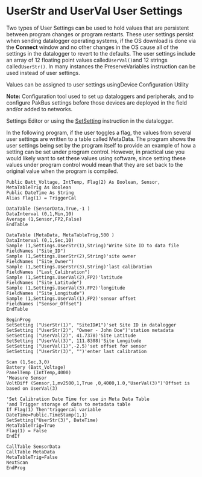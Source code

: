 # UserStr and UserVal User Settings

Two types of User Settings can be used to hold values that are persistent between program changes or program restarts. These user settings persist when sending datalogger operating systems, if the OS download is done via the **Connect** window and no other changes in the OS cause all of the settings in the datalogger to revert to the defaults. The user settings include an array of 12 floating point values called`UserVal()`and 12 strings called`UserStr()`. In many instances the PreserveVariables instruction can be used instead of user settings.

Values can be assigned to user settings usingDevice Configuration Utility

**Note:** Configuration tool used to set up dataloggers and peripherals, and to configure PakBus settings before those devices are deployed in the field and/or added to networks.

Settings Editor or using the [SetSetting](setstatussetsetting.md) instruction in the datalogger.

In the following program, if the user toggles a flag, the values from several user settings are written to a table called MetaData. The program shows the user settings being set by the program itself to provide an example of how a setting can be set under program control. However, in practical use you would likely want to set these values using software, since setting these values under program control would mean that they are set back to the original value when the program is compiled.

```
Public Batt_Voltage, IntTemp, Flag(2) As Boolean, Sensor, MetaTableTrig As Boolean
Public DateTime As String
Alias Flag(1) = TriggerCal

DataTable (SensorData,True,-1 )
DataInterval (0,1,Min,10)
Average (1,Sensor,FP2,False)
EndTable

DataTable (MetaData, MetaTableTrig,500 )
DataInterval (0,1,Sec,10)
Sample (1,Settings.UserStr(1),String)'Write Site ID to data file
FieldNames ("Site_ID")
Sample (1,Settings.UserStr(2),String)'site owner
FieldNames ("Site_Owner")
Sample (1,Settings.UserStr(3),String)'last calibration
FieldNames ("Last_Calibration")
Sample (1,Settings.UserVal(2),FP2)'latitude
FieldNames ("Site_Latitude")
Sample (1,Settings.UserVal(3),FP2)'longitude
FieldNames ("Site_Longitude")
Sample (1,Settings.UserVal(1),FP2)'sensor offset
FieldNames ("Sensor_Offset")
EndTable

BeginProg
SetSetting ("UserStr(1)", "SiteID#1")'set Site ID in datalogger
SetSetting ("UserStr(2)", "Owner - John Doe")'station metadata
SetSetting ("UserVal(2)", 41.7378)'Site Latitude
SetSetting ("UserVal(3)", 111.8308)'Site Longitude
SetSetting ("UserVal(1)",-2.5)'set offset for sensor
SetSetting ("UserStr(3)", "")'enter last calibration

Scan (1,Sec,3,0)
Battery (Batt_Voltage)
PanelTemp (IntTemp,4000)
'Measure Sensor
VoltDiff (Sensor,1,mv2500,1,True ,0,4000,1.0,"UserVal(3)")'Offset is based on UserVal(3)

'Set Calibration Date Time for use in Meta Data Table
'and Trigger storage of data to metadata table
If Flag(1) Then'triggercal variable
DateTime=Public.TimeStamp(1,1)
SetSetting("UserStr(3)", DateTime)
MetaTableTrig=True
Flag(1) = False
EndIf

CallTable SensorData
CallTable MetaData
MetaTableTrig=False
NextScan
EndProg
```
